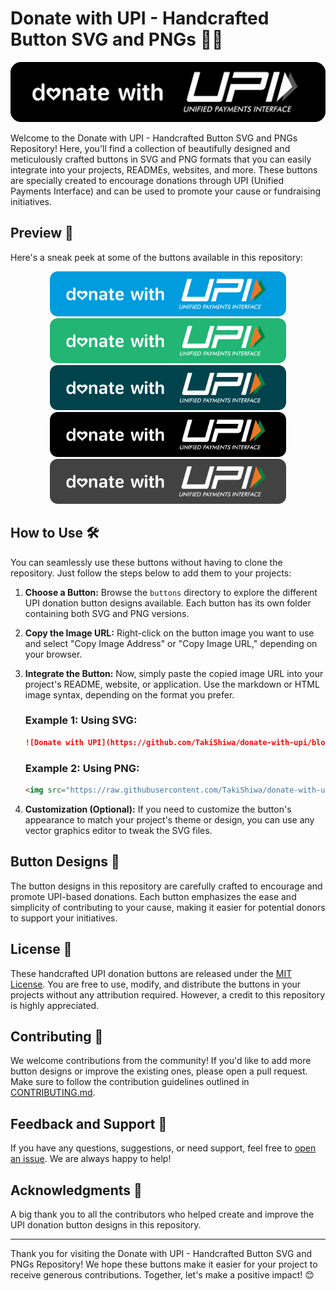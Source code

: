 # Donate with UPI - Handcrafted Button SVG and PNGs 💸🤲

<p align="center">
  <img src="https://github.com/TakiShiwa/donate-with-upi/blob/main/Button/SVG/UPI-black-02-01.svg" alt="Donate with UPI" />
</p>

Welcome to the Donate with UPI - Handcrafted Button SVG and PNGs Repository! Here, you'll find a collection of beautifully designed and meticulously crafted buttons in SVG and PNG formats that you can easily integrate into your projects, READMEs, websites, and more. These buttons are specially created to encourage donations through UPI (Unified Payments Interface) and can be used to promote your cause or fundraising initiatives.

## Preview 👀

Here's a sneak peek at some of the buttons available in this repository:

<p align="center">
  <img src="https://github.com/TakiShiwa/donate-with-upi/blob/main/Button/SVG/UPI-blue-01.svg" height="72" alt="Button Preview" />
  <img src="https://github.com/TakiShiwa/donate-with-upi/blob/main/Button/SVG/UPI-green-01.svg" height="72" alt="Button Preview" />
  <img src="https://github.com/TakiShiwa/donate-with-upi/blob/main/Button/SVG/UPI-teal-01.svg" height="72" alt="Button Preview" />
  <img src="https://github.com/TakiShiwa/donate-with-upi/blob/main/Button/SVG/UPI-black-01.svg" height="72" alt="Button Preview" />
  <img src="https://github.com/TakiShiwa/donate-with-upi/blob/main/Button/SVG/UPI-grey-02-01.svg" height="72" alt="Button Preview" />
</p>

## How to Use 🛠️

You can seamlessly use these buttons without having to clone the repository. Just follow the steps below to add them to your projects:

1. **Choose a Button:** Browse the `buttons` directory to explore the different UPI donation button designs available. Each button has its own folder containing both SVG and PNG versions.

2. **Copy the Image URL:** Right-click on the button image you want to use and select "Copy Image Address" or "Copy Image URL," depending on your browser.

3. **Integrate the Button:** Now, simply paste the copied image URL into your project's README, website, or application. Use the markdown or HTML image syntax, depending on the format you prefer.

   ### Example 1: Using SVG:
     ```markdown
     ![Donate with UPI](https://github.com/TakiShiwa/donate-with-upi/blob/main/Button/SVG/donate_button.svg)
     ```

   ### Example 2: Using PNG:
     ```html
     <img src="https://raw.githubusercontent.com/TakiShiwa/donate-with-upi/main/Button/PNG/donate_button.png" alt="Donate with UPI" />
     ```

4. **Customization (Optional):** If you need to customize the button's appearance to match your project's theme or design, you can use any vector graphics editor to tweak the SVG files.

## Button Designs 🎨

The button designs in this repository are carefully crafted to encourage and promote UPI-based donations. Each button emphasizes the ease and simplicity of contributing to your cause, making it easier for potential donors to support your initiatives.

## License 📝

These handcrafted UPI donation buttons are released under the [MIT License](LICENSE.md). You are free to use, modify, and distribute the buttons in your projects without any attribution required. However, a credit to this repository is highly appreciated.

## Contributing 🤝

We welcome contributions from the community! If you'd like to add more button designs or improve the existing ones, please open a pull request. Make sure to follow the contribution guidelines outlined in [CONTRIBUTING.md](CONTRIBUTING.md).

## Feedback and Support 💌

If you have any questions, suggestions, or need support, feel free to [open an issue](https://github.com/TakiShiwa/donate-with-upi/issues). We are always happy to help!

## Acknowledgments 🙏

A big thank you to all the contributors who helped create and improve the UPI donation button designs in this repository.

---

Thank you for visiting the Donate with UPI - Handcrafted Button SVG and PNGs Repository! We hope these buttons make it easier for your project to receive generous contributions. Together, let's make a positive impact! 😊
